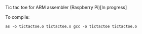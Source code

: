 Tic tac toe for ARM assembler (Raspberry Pi)[In progress]

To compile:

`as -o tictactoe.o tictactoe.s
gcc -o tictactoe tictactoe.o`

